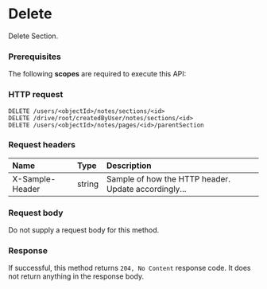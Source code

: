 # Delete

Delete Section.
### Prerequisites
The following **scopes** are required to execute this API: 
### HTTP request
<!-- { "blockType": "ignored" } -->
```http
DELETE /users/<objectId>/notes/sections/<id>
DELETE /drive/root/createdByUser/notes/sections/<id>
DELETE /users/<objectId>/notes/pages/<id>/parentSection

```
### Request headers
| Name       | Type | Description|
|:---------------|:--------|:----------|
| X-Sample-Header  | string  | Sample of how the HTTP header. Update accordingly...|

### Request body
Do not supply a request body for this method.


### Response
If successful, this method returns `204, No Content` response code. It does not return anything in the response body.


<!-- uuid: 64cd7c52-63ca-4268-b832-522fda699a66
2015-10-15 04:07:53 UTC -->
<!-- {
  "type": "#page.annotation",
  "description": "Delete",
  "keywords": "",
  "section": "documentation",
  "tocPath": ""
}-->